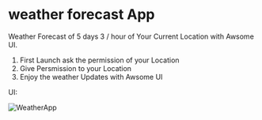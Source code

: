 # weather forecast App

Weather Forecast of 5 days 3 / hour of Your Current Location with Awsome UI.

1) First Launch ask the permission of your Location 
2) Give Persmission to your Location
3) Enjoy the weather Updates with Awsome UI


UI:

![WeatherApp](https://user-images.githubusercontent.com/82234954/217571558-16787797-4eaf-446c-8623-66c0899f3478.png)



